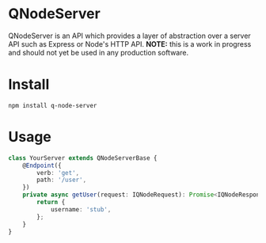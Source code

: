 # QNodeServer

QNodeServer is an API which provides a layer of abstraction over a server API such as Express or Node's HTTP API.
**NOTE:** this is a work in progress and should not yet be used in any production software.

# Install

`npm install q-node-server`

# Usage

```typescript
class YourServer extends QNodeServerBase {
    @Endpoint({
        verb: 'get',
        path: '/user',
    })
    private async getUser(request: IQNodeRequest): Promise<IQNodeResponse> {
        return {
            username: 'stub',
        };
    }
}
```
